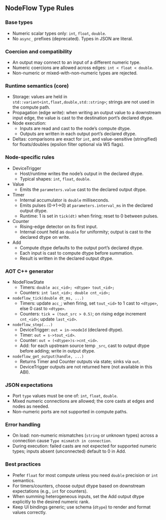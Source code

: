 ## NodeFlow Type Rules

### Base types
- Numeric scalar types only: `int`, `float`, `double`.
- No `async_` prefixes (deprecated). Types in JSON are literal.

### Coercion and compatibility
- An output may connect to an input of a different numeric type.
- Numeric coercions are allowed across edges: `int < float < double`.
- Non-numeric or mixed-with-non-numeric types are rejected.

### Runtime semantics (core)
- Storage: values are held in `std::variant<int,float,double,std::string>`; strings are not used in the compute path.
- Propagation (edge write): when writing an output value to a downstream input edge, the value is cast to the destination port’s declared dtype.
- Node execution:
  - Inputs are read and cast to the node’s compute dtype.
  - Outputs are written in each output port’s declared dtype.
- Deltas: comparisons are exact for `int`, and value-sensitive (stringified) for floats/doubles (epsilon filter optional via WS flags).

### Node-specific rules
- DeviceTrigger
  - Host/runtime writes the node’s output in the declared dtype.
  - Typical shapes: `int`, `float`, `double`.
- Value
  - Emits the `parameters.value` cast to the declared output dtype.
- Timer
  - Internal accumulator is `double` milliseconds.
  - Emits pulses (0→1→0) at `parameters.interval_ms` in the declared output dtype.
  - Runtime: 1 is set in `tick(dt)` when firing; reset to 0 between pulses.
- Counter
  - Rising-edge detector on its first input.
  - Internal count held as `double` for uniformity; output is cast to the declared dtype on write.
- Add
  - Compute dtype defaults to the output port’s declared dtype.
  - Each input is cast to compute dtype before summation.
  - Result is written in the declared output dtype.

### AOT C++ generator
- NodeFlowState
  - Timers: `double acc_<id>; <dtype> tout_<id>;`
  - Counters: `int last_<id>; double cnt_<id>;`
- `nodeflow_tick(double dt_ms, ...)`
  - Timers: update `acc_`; when firing, set `tout_<id>` to 1 cast to `<dtype>`, else 0 cast to `<dtype>`.
  - Counters: `tick = (tout_src > 0.5)`; on rising edge increment `cnt_<id>`; update `last_<id>`.
- `nodeflow_step(...)`
  - DeviceTrigger: `out = in->nodeId` (declared dtype).
  - Timer: `out = s->tout_<id>`.
  - Counter: `out = (<dtype>)s->cnt_<id>`.
  - Add: for each upstream source temp `_src`, cast to output dtype before adding; write in output dtype.
- `nodeflow_get_output(handle, ...)`
  - Returns Timer and Counter outputs via state; sinks via `out`.
  - DeviceTrigger outputs are not returned here (not available in this ABI).

### JSON expectations
- Port `type` values must be one of: `int`, `float`, `double`.
- Mixed numeric connections are allowed; the core casts at edges and nodes as needed.
- Non-numeric ports are not supported in compute paths.

### Error handling
- On load: non-numeric mismatches (`string` or unknown types) across a connection cause `Type mismatch in connection`.
- During execution: failed casts are not expected for supported numeric types; inputs absent (unconnected) default to 0 in Add.

### Best practices
- Prefer `float` for most compute unless you need `double` precision or `int` semantics.
- For timers/counters, choose output dtype based on downstream expectations (e.g., `int` for counters).
- When summing heterogeneous inputs, set the Add output dtype explicitly to the desired numeric rank.
- Keep UI bindings generic; use schema (`dtype`) to render and format values correctly.


